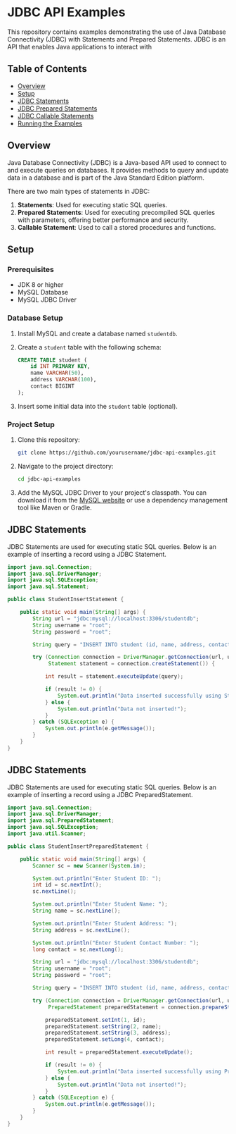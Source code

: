 # JDBC API Examples

This repository contains examples demonstrating the use of Java Database Connectivity (JDBC) with Statements and Prepared Statements. JDBC is an API that enables Java applications to interact with 

## Table of Contents

- [Overview](#overview)
- [Setup](#setup)
- [JDBC Statements](#jdbc-statements)
- [JDBC Prepared Statements](#jdbc-prepared-statements)
- [JDBC Callable Statements](#jdbc-callable-statements)
- [Running the Examples](#running-the-examples)

## Overview

Java Database Connectivity (JDBC) is a Java-based API used to connect to and execute queries on databases. It provides methods to query and update data in a database and is part of the Java Standard Edition platform.

There are two main types of statements in JDBC:
1. **Statements**: Used for executing static SQL queries.
2. **Prepared Statements**: Used for executing precompiled SQL queries with parameters, offering better performance and security.
3. **Callable Statement**: Used to call a stored procedures and functions.
## Setup

### Prerequisites

- JDK 8 or higher
- MySQL Database
- MySQL JDBC Driver

### Database Setup

1. Install MySQL and create a database named `studentdb`.
2. Create a `student` table with the following schema:

    ```sql
    CREATE TABLE student (
        id INT PRIMARY KEY,
        name VARCHAR(50),
        address VARCHAR(100),
        contact BIGINT
    );
    ```

3. Insert some initial data into the `student` table (optional).

### Project Setup

1. Clone this repository:

    ```sh
    git clone https://github.com/yourusername/jdbc-api-examples.git
    ```

2. Navigate to the project directory:

    ```sh
    cd jdbc-api-examples
    ```

3. Add the MySQL JDBC Driver to your project's classpath. You can download it from the [MySQL website](https://dev.mysql.com/downloads/connector/j/) or use a dependency management tool like Maven or Gradle.

## JDBC Statements

JDBC Statements are used for executing static SQL queries. Below is an example of inserting a record using a JDBC Statement.

```java
import java.sql.Connection;
import java.sql.DriverManager;
import java.sql.SQLException;
import java.sql.Statement;

public class StudentInsertStatement {

    public static void main(String[] args) {
        String url = "jdbc:mysql://localhost:3306/studentdb";
        String username = "root";
        String password = "root";

        String query = "INSERT INTO student (id, name, address, contact) VALUES (1, 'Shubham Jadhav', 'At post Katraj, Pune', 8830086429)";

        try (Connection connection = DriverManager.getConnection(url, username, password);
             Statement statement = connection.createStatement()) {

            int result = statement.executeUpdate(query);

            if (result != 0) {
                System.out.println("Data inserted successfully using Statement");
            } else {
                System.out.println("Data not inserted!");
            }
        } catch (SQLException e) {
            System.out.println(e.getMessage());
        }
    }
}
```
## JDBC Statements
JDBC Statements are used for executing static SQL queries. Below is an example of inserting a record using a JDBC PreparedStatement.

```java
import java.sql.Connection;
import java.sql.DriverManager;
import java.sql.PreparedStatement;
import java.sql.SQLException;
import java.util.Scanner;

public class StudentInsertPreparedStatement {

    public static void main(String[] args) {
        Scanner sc = new Scanner(System.in);

        System.out.println("Enter Student ID: ");
        int id = sc.nextInt();
        sc.nextLine();  

        System.out.println("Enter Student Name: ");
        String name = sc.nextLine();

        System.out.println("Enter Student Address: ");
        String address = sc.nextLine();

        System.out.println("Enter Student Contact Number: ");
        long contact = sc.nextLong();

        String url = "jdbc:mysql://localhost:3306/studentdb";
        String username = "root";
        String password = "root";

        String query = "INSERT INTO student (id, name, address, contact) VALUES (?, ?, ?, ?)";

        try (Connection connection = DriverManager.getConnection(url, username, password);
             PreparedStatement preparedStatement = connection.prepareStatement(query)) {

            preparedStatement.setInt(1, id);
            preparedStatement.setString(2, name);
            preparedStatement.setString(3, address);
            preparedStatement.setLong(4, contact);

            int result = preparedStatement.executeUpdate();

            if (result != 0) {
                System.out.println("Data inserted successfully using PreparedStatement");
            } else {
                System.out.println("Data not inserted!");
            }
        } catch (SQLException e) {
            System.out.println(e.getMessage());
        }
    }
}
